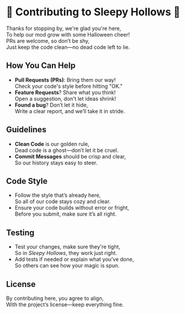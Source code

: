 # 🎃 Contributing to Sleepy Hollows 🎃

Thanks for stopping by, we're glad you're here,  
To help our mod grow with some Halloween cheer!  
PRs are welcome, so don’t be shy,  
Just keep the code clean—no dead code left to lie.  

## How You Can Help

- **Pull Requests (PRs)**: Bring them our way!  
  Check your code's style before hitting "OK."  
- **Feature Requests**? Share what you think!  
  Open a suggestion, don't let ideas shrink!  
- **Found a bug**? Don’t let it hide,  
  Write a clear report, and we’ll take it in stride.

## Guidelines

- **Clean Code** is our golden rule,  
  Dead code is a ghost—don’t let it be cruel.  
- **Commit Messages** should be crisp and clear,  
  So our history stays easy to steer.  

## Code Style

- Follow the style that’s already here,  
  So all of our code stays cozy and clear.  
- Ensure your code builds without error or fright,  
  Before you submit, make sure it’s all right.

## Testing

- Test your changes, make sure they're tight,  
  So in *Sleepy Hollows*, they work just right.  
- Add tests if needed or explain what you’ve done,  
  So others can see how your magic is spun.

## License

By contributing here, you agree to align,  
With the project’s license—keep everything fine.
